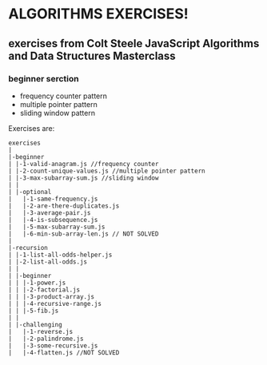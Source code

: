# ALGORITHMS EXERCISES!
 exercises from Colt Steele JavaScript Algorithms and Data Structures Masterclass
---

### beginner serction

- frequency counter pattern
- multiple pointer pattern
- sliding window pattern
 
 Exercises are:

```
exercises
|
|-beginner
| |-1-valid-anagram.js //frequency counter
| |-2-count-unique-values.js //multiple pointer pattern
| |-3-max-subarray-sum.js //sliding window 
| |
| |-optional
|   |-1-same-frequency.js
|   |-2-are-there-duplicates.js
|   |-3-average-pair.js
|   |-4-is-subsequence.js
|   |-5-max-subarray-sum.js
|   |-6-min-sub-array-len.js // NOT SOLVED
|
|-recursion
| |-1-list-all-odds-helper.js
| |-2-list-all-odds.js
| |
| |-beginner
| | |-1-power.js
| | |-2-factorial.js
| | |-3-product-array.js
| | |-4-recursive-range.js
| | |-5-fib.js
| | 
| |-challenging
|   |-1-reverse.js
|   |-2-palindrome.js    
|   |-3-some-recursive.js    
|   |-4-flatten.js //NOT SOLVED    

```

